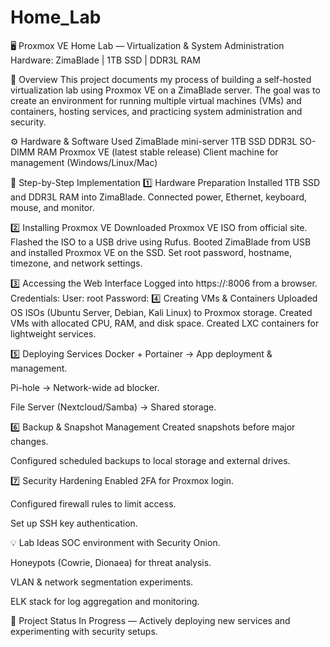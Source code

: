 # Home_Lab

🖥️ Proxmox VE Home Lab — Virtualization & System Administration
Hardware: ZimaBlade | 1TB SSD | DDR3L RAM

📌 Overview
This project documents my process of building a self-hosted virtualization lab using Proxmox VE on a ZimaBlade server. The goal was to create an environment for running multiple virtual machines (VMs) and containers, hosting services, and practicing system administration and security.

⚙️ Hardware & Software Used
ZimaBlade mini-server
1TB SSD
DDR3L SO-DIMM RAM
Proxmox VE (latest stable release)
Client machine for management (Windows/Linux/Mac)

🚀 Step-by-Step Implementation
1️⃣ Hardware Preparation
Installed 1TB SSD and DDR3L RAM into ZimaBlade.
Connected power, Ethernet, keyboard, mouse, and monitor.

2️⃣ Installing Proxmox VE
Downloaded Proxmox VE ISO from official site.
Flashed the ISO to a USB drive using Rufus.
Booted ZimaBlade from USB and installed Proxmox VE on the SSD.
Set root password, hostname, timezone, and network settings.

3️⃣ Accessing the Web Interface
Logged into https://<server-ip>:8006 from a browser.
Credentials:
User: root
Password: <set during install>
4️⃣ Creating VMs & Containers
Uploaded OS ISOs (Ubuntu Server, Debian, Kali Linux) to Proxmox storage.
Created VMs with allocated CPU, RAM, and disk space.
Created LXC containers for lightweight services.

5️⃣ Deploying Services
Docker + Portainer → App deployment & management.

Pi-hole → Network-wide ad blocker.

File Server (Nextcloud/Samba) → Shared storage.

6️⃣ Backup & Snapshot Management
Created snapshots before major changes.

Configured scheduled backups to local storage and external drives.

7️⃣ Security Hardening
Enabled 2FA for Proxmox login.

Configured firewall rules to limit access.

Set up SSH key authentication.

💡 Lab Ideas
SOC environment with Security Onion.

Honeypots (Cowrie, Dionaea) for threat analysis.

VLAN & network segmentation experiments.

ELK stack for log aggregation and monitoring.

📂 Project Status
In Progress — Actively deploying new services and experimenting with security setups.

